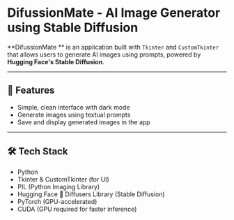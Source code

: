 # DifussionMate - AI Image Generator using Stable Diffusion

**DifussionMate ** is an application built with `Tkinter` and `CustomTkinter` that allows users to generate AI images using prompts, powered by **Hugging Face's Stable Diffusion**.

---

## 🧠 Features

- Simple, clean interface with dark mode
- Generate images using textual prompts
- Save and display generated images in the app

---

## 🛠️ Tech Stack

- Python
- Tkinter & CustomTkinter (for UI)
- PIL (Python Imaging Library)
- Hugging Face 🤗 Diffusers Library (Stable Diffusion)
- PyTorch (GPU-accelerated)
- CUDA (GPU required for faster inference)
